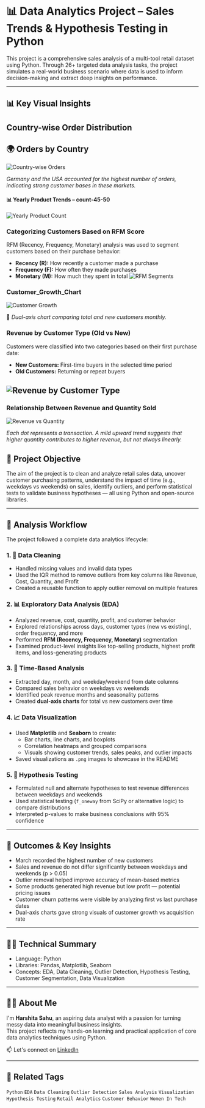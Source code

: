 # 📊 Data Analytics Project – Sales Trends & Hypothesis Testing in Python

This project is a comprehensive sales analysis of a multi-tool retail dataset using Python. Through 26+ targeted data analysis tasks, the project simulates a real-world business scenario where data is used to inform decision-making and extract deep insights on performance.

---
## 📊 Key Visual Insights
##  Country-wise Order Distribution
## 🌍 Orders by Country

![Country-wise Orders](https://github.com/HarshitaSahu1/-Data-Analytics-Project-Sales-Trends-Testing-in-Python-/blob/7333cb4623564cba43d02d34b0323ef102b390ba/Country_wise_orders.png)

*Germany and the USA accounted for the highest number of orders, indicating strong customer bases in these markets.*

#### 📊 Yearly Product Trends – count-45-50

![Yearly Product Count](images/yearly_trend_45_54.png)

### Categorizing Customers Based on RFM Score
RFM (Recency, Frequency, Monetary) analysis was used to segment customers based on their purchase behavior:

- **Recency (R):** How recently a customer made a purchase  
- **Frequency (F):** How often they made purchases  
- **Monetary (M):** How much they spent in total
![RFM Segments](https://github.com/HarshitaSahu1/-Data-Analytics-Project-Sales-Trends-Testing-in-Python-/blob/064af61a1e7104dd6275b9406759ac4688b88d00/Categorizing_Customer_based_RFM_Score.png)

### Customer_Growth_Chart
![Customer Growth](https://github.com/HarshitaSahu1/-Data-Analytics-Project-Sales-Trends-Testing-in-Python-/blob/f6efd2208b237fed6c7226492a0bbf6f0f60885d/Customer_Growth_Chart.png)

💬 *Dual-axis chart comparing total and new customers monthly.*
### Revenue by Customer Type (Old vs New)
Customers were classified into two categories based on their first purchase date:

- **New Customers:** First-time buyers in the selected time period
- **Old Customers:** Returning or repeat buyers

![Revenue by Customer Type](https://github.com/HarshitaSahu1/-Data-Analytics-Project-Sales-Trends-Testing-in-Python-/blob/d0a426c7d9d9c8f2d1e48c1166f833368e65e47d/Revenue_Customer_Type.png)
- 

### Relationship Between Revenue and Quantity Sold

![Revenue vs Quantity](https://github.com/HarshitaSahu1/-Data-Analytics-Project-Sales-Trends-Testing-in-Python-/blob/55b6221fe869bd5fb80c6e03a5073e3dc2e25f6b/Revenue_vs_Quantity.png)

*Each dot represents a transaction. A mild upward trend suggests that higher quantity contributes to higher revenue, but not always linearly.*



## 📌 Project Objective

The aim of the project is to clean and analyze retail sales data, uncover customer purchasing patterns, understand the impact of time (e.g., weekdays vs weekends) on sales, identify outliers, and perform statistical tests to validate business hypotheses — all using Python and open-source libraries.

---

## 🔄 Analysis Workflow

The project followed a complete data analytics lifecycle:

### 1. 🧹 Data Cleaning
- Handled missing values and invalid data types
- Used the IQR method to remove outliers from key columns like Revenue, Cost, Quantity, and Profit
- Created a reusable function to apply outlier removal on multiple features

### 2. 📊 Exploratory Data Analysis (EDA)
- Analyzed revenue, cost, quantity, profit, and customer behavior
- Explored relationships across days, customer types (new vs existing), order frequency, and more
- Performed **RFM (Recency, Frequency, Monetary)** segmentation
- Examined product-level insights like top-selling products, highest profit items, and loss-generating products

### 3. 📅 Time-Based Analysis
- Extracted day, month, and weekday/weekend from date columns
- Compared sales behavior on weekdays vs weekends
- Identified peak revenue months and seasonality patterns
- Created **dual-axis charts** for total vs new customers over time

### 4. 📈 Data Visualization
- Used **Matplotlib** and **Seaborn** to create:
  - Bar charts, line charts, and boxplots
  - Correlation heatmaps and grouped comparisons
  - Visuals showing customer trends, sales peaks, and outlier impacts
- Saved visualizations as `.png` images to showcase in the README

### 5. 🧪 Hypothesis Testing
- Formulated null and alternate hypotheses to test revenue differences between weekdays and weekends
- Used statistical testing (`f_oneway` from SciPy or alternative logic) to compare distributions
- Interpreted p-values to make business conclusions with 95% confidence

---

## 🎯 Outcomes & Key Insights

- March recorded the highest number of new customers
- Sales and revenue do not differ significantly between weekdays and weekends (p > 0.05)
- Outlier removal helped improve accuracy of mean-based metrics
- Some products generated high revenue but low profit — potential pricing issues
- Customer churn patterns were visible by analyzing first vs last purchase dates
- Dual-axis charts gave strong visuals of customer growth vs acquisition rate

---

## 👩‍💻 Technical Summary

- Language: Python  
- Libraries: Pandas, Matplotlib, Seaborn  
- Concepts: EDA, Data Cleaning, Outlier Detection, Hypothesis Testing, Customer Segmentation, Data Visualization

---

## 🙋‍♀️ About Me

I'm **Harshita Sahu**, an aspiring data analyst with a passion for turning messy data into meaningful business insights.  
This project reflects my hands-on learning and practical application of core data analytics techniques using Python.

📫 Let's connect on [LinkedIn](https://www.linkedin.com/in/harshitasahu19231923)

---

## 📌 Related Tags

`Python` `EDA` `Data Cleaning` `Outlier Detection` `Sales Analysis` `Visualization` `Hypothesis Testing` `Retail Analytics` `Customer Behavior` `Women In Tech`
